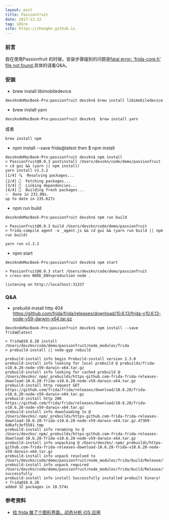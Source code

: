 ```yaml
---
layout: post
title: Passionfruit
date: 2017-12-22
tag: iOSre
site: https://zhangkn.github.io
---
```


### 前言

我在使用Passionfruit 的时候，安装步骤碰到的问题是[fatal error: 'frida-core.h' file not found](https://github.com/frida/frida-node/issues/17),具体的请看Q&A。

###  安装

- brew install libimobiledevice

```
devzkndeMacBook-Pro:passionfruit devzkn$ brew install libimobiledevice
```

-   brew install yarn

```
devzkndeMacBook-Pro:passionfruit devzkn$  brew install yarn
```
或者
```
brew install npm
```

- npm install --save frida@latest   then $ npm install
```
devzkndeMacBook-Pro:passionfruit devzkn$ npm install
> Passionfruit@0.0.3 postinstall /Users/devzkn/code/demo/passionfruit
> cd gui && (yarn || npm install)
yarn install v1.3.2
[1/4] 🔍  Resolving packages...
[2/4] 🚚  Fetching packages...
[3/4] 🔗  Linking dependencies...
[4/4] 📃  Building fresh packages...
✨  Done in 231.08s.
up to date in 235.627s
```

- npm run build

```
devzkndeMacBook-Pro:passionfruit devzkn$ npm run build

> Passionfruit@0.0.3 build /Users/devzkn/code/demo/passionfruit
> frida-compile agent -o _agent.js && cd gui && (yarn run build || npm run build)

yarn run v1.3.2
```

- npm start

```
devzkndeMacBook-Pro:passionfruit devzkn$ npm start

> Passionfruit@0.0.3 start /Users/devzkn/code/demo/passionfruit
> cross-env NODE_ENV=production node .

listening on http://localhost:31337
```
### Q&A

- prebuild-install http 404 https://github.com/frida/frida/releases/download/10.6.13/frida-v10.6.13-node-v59-darwin-x64.tar.gz

```
devzkndeMacBook-Pro:passionfruit devzkn$ npm install --save frida@latest

> frida@10.6.28 install /Users/devzkn/code/demo/passionfruit/node_modules/frida
> prebuild-install || node-gyp rebuild

prebuild-install info begin Prebuild-install version 2.3.0
prebuild-install info looking for local prebuild @ prebuilds/frida-v10.6.28-node-v59-darwin-x64.tar.gz
prebuild-install info looking for cached prebuild @ /Users/devzkn/.npm/_prebuilds/https-github.com-frida-frida-releases-download-10.6.28-frida-v10.6.28-node-v59-darwin-x64.tar.gz
prebuild-install http request GET https://github.com/frida/frida/releases/download/10.6.28/frida-v10.6.28-node-v59-darwin-x64.tar.gz
prebuild-install http 200 https://github.com/frida/frida/releases/download/10.6.28/frida-v10.6.28-node-v59-darwin-x64.tar.gz
prebuild-install info downloading to @ /Users/devzkn/.npm/_prebuilds/https-github.com-frida-frida-releases-download-10.6.28-frida-v10.6.28-node-v59-darwin-x64.tar.gz.47369-6d6afc3ef5581.tmp
prebuild-install info renaming to @ /Users/devzkn/.npm/_prebuilds/https-github.com-frida-frida-releases-download-10.6.28-frida-v10.6.28-node-v59-darwin-x64.tar.gz
prebuild-install info unpacking @ /Users/devzkn/.npm/_prebuilds/https-github.com-frida-frida-releases-download-10.6.28-frida-v10.6.28-node-v59-darwin-x64.tar.gz
prebuild-install info unpack resolved to /Users/devzkn/code/demo/passionfruit/node_modules/frida/build/Release/frida_binding.node
prebuild-install info unpack required /Users/devzkn/code/demo/passionfruit/node_modules/frida/build/Release/frida_binding.node successfully
prebuild-install info install Successfully installed prebuilt binary!
+ frida@10.6.28
added 32 packages in 18.574s
```


### 参考资料

- [给 frida 做了个图形界面，动态分析 iOS 应用](http://iosre.com/t/frida-ios/9815)


